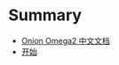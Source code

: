 # Summary

* [Onion Omega2 中文文档](Omega2-docs-zh-CN/index.md)
* [开始](Omega2-docs-zh-CN/get-started.md)
